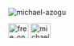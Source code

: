 <p align="left">
  <img src="https://komarev.com/ghpvc/?username=michael-azogu&label=Profile%20views&color=0e75b6&style=flat" alt="michael-azogu" />
</p>

<p align="left">
  <a href="https://twitter.com/free_one_" target="blank"><img align="center" src="https://raw.githubusercontent.com/rahuldkjain/github-profile-readme-generator/master/src/images/icons/Social/twitter.svg" alt="free_one_" height="30" width="40" /></a>
  <a href="https://linkedin.com/in/michael-azogu-dev" target="blank"><img align="center" src="https://raw.githubusercontent.com/rahuldkjain/github-profile-readme-generator/master/src/images/icons/Social/linked-in-alt.svg" alt="michael-azogu-dev" height="30" width="40" /></a>

</p>
